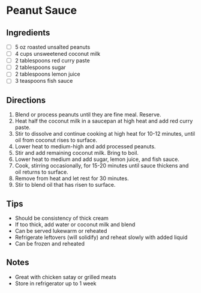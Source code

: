 # Peanut Sauce

## Ingredients
- [ ] 5 oz roasted unsalted peanuts
- [ ] 4 cups unsweetened coconut milk
- [ ] 2 tablespoons red curry paste
- [ ] 2 tablespoons sugar
- [ ] 2 tablespoons lemon juice
- [ ] 3 teaspoons fish sauce

## Directions
1. Blend or process peanuts until they are fine meal. Reserve.
2. Heat half the coconut milk in a saucepan at high heat and add red curry paste.
3. Stir to dissolve and continue cooking at high heat for 10-12 minutes, until oil from coconut rises to surface.
4. Lower heat to medium-high and add processed peanuts.
5. Stir and add remaining coconut milk. Bring to boil.
6. Lower heat to medium and add sugar, lemon juice, and fish sauce.
7. Cook, stirring occasionally, for 15-20 minutes until sauce thickens and oil returns to surface.
8. Remove from heat and let rest for 30 minutes.
9. Stir to blend oil that has risen to surface.

## Tips
- Should be consistency of thick cream
- If too thick, add water or coconut milk and blend
- Can be served lukewarm or reheated
- Refrigerate leftovers (will solidify) and reheat slowly with added liquid
- Can be frozen and reheated

## Notes
- Great with chicken satay or grilled meats
- Store in refrigerator up to 1 week